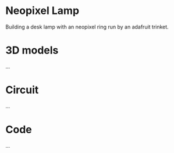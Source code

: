 # Neopixel Lamp

Building a desk lamp with an neopixel ring run by an adafruit trinket.


# 3D models
...

# Circuit 
...

# Code 
...